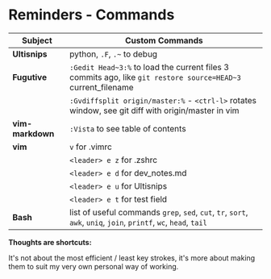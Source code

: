 # Reminders - Commands

| Subject            | Custom Commands                                                                                                   |
| ------------------ | ----------------------------------------------------------------------------------------------------------------- |
| **Ultisnips**      | python, `.F`, `.~` to debug                                                                                       |
| **Fugutive**       | `:Gedit Head~3:%` to load the current files 3 commits ago, like `git restore source=HEAD~3` current_filename      |
|                    | `:Gvdiffsplit origin/master:%` - `<ctrl-l>` rotates window, see git diff with origin/master in vim                |
| **vim-markdown**   | `:Vista` to see table of contents                                                                                 |
| **vim <leader-e>** | `v` for .vimrc                                                                                                    |
|                    | `<leader> e z` for .zshrc                                                                                         |
|                    | `<leader> e d` for dev_notes.md                                                                                   |
|                    | `<leader> e u` for Ultisnips                                                                                      |
|                    | `<leader> e t` for test field                                                                                     |
| **Bash**           | list of useful commands `grep`, `sed`, `cut`, `tr`, `sort`, `awk`, `uniq`, `join`, `printf`, `wc`, `head`, `tail` |

**Thoughts are shortcuts:**

It's not about the most efficient / least key strokes, it's more about making them to suit my very own personal way of working.
